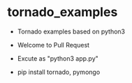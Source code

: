 # tornado_examples
  - Tornado examples based on python3
  - Welcome to Pull Request

  - Excute as  "python3 app.py"

  - pip install tornado, pymongo
